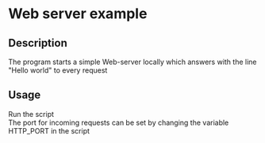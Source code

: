 # Web server example

## Description
The program starts a simple Web-server locally which answers with the line "Hello world"
to every request
   
## Usage
Run the script\
The port for incoming requests can be set by changing the variable HTTP_PORT in the script